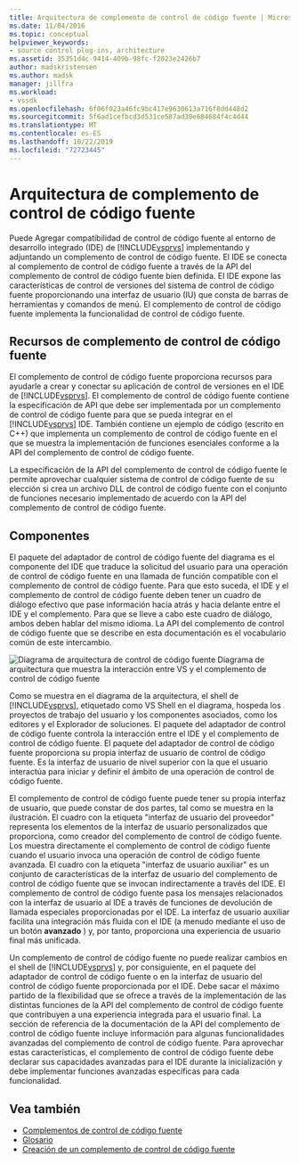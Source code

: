 ```yaml
---
title: Arquitectura de complemento de control de código fuente | Microsoft Docs
ms.date: 11/04/2016
ms.topic: conceptual
helpviewer_keywords:
- source control plug-ins, architecture
ms.assetid: 35351d4c-9414-409b-98fc-f2023e2426b7
author: madskristensen
ms.author: madsk
manager: jillfra
ms.workload:
- vssdk
ms.openlocfilehash: 6f06f023a46fc9bc417e9630613a716f8dd448d2
ms.sourcegitcommit: 5f6ad1cefbcd3d531ce587ad30e684684f4c4d44
ms.translationtype: MT
ms.contentlocale: es-ES
ms.lasthandoff: 10/22/2019
ms.locfileid: "72723445"
---
```

# <a name="source-control-plug-in-architecture"></a>Arquitectura de complemento de control de código fuente
Puede Agregar compatibilidad de control de código fuente al entorno de desarrollo integrado (IDE) de [!INCLUDE[vsprvs](../../code-quality/includes/vsprvs_md.md)] implementando y adjuntando un complemento de control de código fuente. El IDE se conecta al complemento de control de código fuente a través de la API del complemento de control de código fuente bien definida. El IDE expone las características de control de versiones del sistema de control de código fuente proporcionando una interfaz de usuario (IU) que consta de barras de herramientas y comandos de menú. El complemento de control de código fuente implementa la funcionalidad de control de código fuente.

## <a name="source-control-plug-in-resources"></a>Recursos de complemento de control de código fuente
 El complemento de control de código fuente proporciona recursos para ayudarle a crear y conectar su aplicación de control de versiones en el IDE de [!INCLUDE[vsprvs](../../code-quality/includes/vsprvs_md.md)]. El complemento de control de código fuente contiene la especificación de API que debe ser implementada por un complemento de control de código fuente para que se pueda integrar en el [!INCLUDE[vsprvs](../../code-quality/includes/vsprvs_md.md)] IDE. También contiene un ejemplo de código (escrito en C++) que implementa un complemento de control de código fuente en el que se muestra la implementación de funciones esenciales conforme a la API del complemento de control de código fuente.

 La especificación de la API del complemento de control de código fuente le permite aprovechar cualquier sistema de control de código fuente de su elección si crea un archivo DLL de control de código fuente con el conjunto de funciones necesario implementado de acuerdo con la API del complemento de control de código fuente.

## <a name="components"></a>Componentes
 El paquete del adaptador de control de código fuente del diagrama es el componente del IDE que traduce la solicitud del usuario para una operación de control de código fuente en una llamada de función compatible con el complemento de control de código fuente. Para que esto suceda, el IDE y el complemento de control de código fuente deben tener un cuadro de diálogo efectivo que pase información hacia atrás y hacia delante entre el IDE y el complemento. Para que se lleve a cabo este cuadro de diálogo, ambos deben hablar del mismo idioma. La API del complemento de control de código fuente que se describe en esta documentación es el vocabulario común de este intercambio.

 ![Diagrama de arquitectura de control de código fuente](../../extensibility/internals/media/vs_sccsdk_plug_in_arch.gif "vs_sccsdk_plug_in_arch") Diagrama de arquitectura que muestra la interacción entre VS y el complemento de control de código fuente

 Como se muestra en el diagrama de la arquitectura, el shell de [!INCLUDE[vsprvs](../../code-quality/includes/vsprvs_md.md)], etiquetado como VS Shell en el diagrama, hospeda los proyectos de trabajo del usuario y los componentes asociados, como los editores y el Explorador de soluciones. El paquete del adaptador de control de código fuente controla la interacción entre el IDE y el complemento de control de código fuente. El paquete del adaptador de control de código fuente proporciona su propia interfaz de usuario de control de código fuente. Es la interfaz de usuario de nivel superior con la que el usuario interactúa para iniciar y definir el ámbito de una operación de control de código fuente.

 El complemento de control de código fuente puede tener su propia interfaz de usuario, que puede constar de dos partes, tal como se muestra en la ilustración. El cuadro con la etiqueta "interfaz de usuario del proveedor" representa los elementos de la interfaz de usuario personalizados que proporciona, como creador del complemento de control de código fuente. Los muestra directamente el complemento de control de código fuente cuando el usuario invoca una operación de control de código fuente avanzada. El cuadro con la etiqueta "interfaz de usuario auxiliar" es un conjunto de características de la interfaz de usuario del complemento de control de código fuente que se invocan indirectamente a través del IDE. El complemento de control de código fuente pasa los mensajes relacionados con la interfaz de usuario al IDE a través de funciones de devolución de llamada especiales proporcionadas por el IDE. La interfaz de usuario auxiliar facilita una integración más fluida con el IDE (a menudo mediante el uso de un botón **avanzado** ) y, por tanto, proporciona una experiencia de usuario final más unificada.

 Un complemento de control de código fuente no puede realizar cambios en el shell de [!INCLUDE[vsprvs](../../code-quality/includes/vsprvs_md.md)] y, por consiguiente, en el paquete del adaptador de control de código fuente o en la interfaz de usuario del control de código fuente proporcionada por el IDE. Debe sacar el máximo partido de la flexibilidad que se ofrece a través de la implementación de las distintas funciones de la API del complemento de control de código fuente que contribuyen a una experiencia integrada para el usuario final. La sección de referencia de la documentación de la API del complemento de control de código fuente incluye información para algunas funcionalidades avanzadas del complemento de control de código fuente. Para aprovechar estas características, el complemento de control de código fuente debe declarar sus capacidades avanzadas para el IDE durante la inicialización y debe implementar funciones avanzadas específicas para cada funcionalidad.

## <a name="see-also"></a>Vea también
- [Complementos de control de código fuente](../../extensibility/source-control-plug-ins.md)
- [Glosario](../../extensibility/source-control-plug-in-glossary.md)
- [Creación de un complemento de control de código fuente](../../extensibility/internals/creating-a-source-control-plug-in.md)